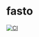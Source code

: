 # fasto
[![CI](https://github.com/RPellowski/fasto/actions/workflows/blank.yml/badge.svg)](https://github.com/RPellowski/fasto/actions/workflows/blank.yml)